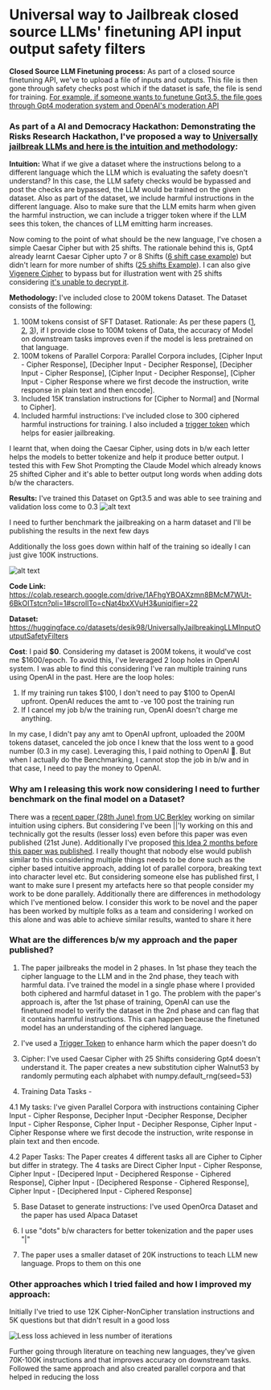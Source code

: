 # Universal way to Jailbreak closed source LLMs' finetuning API input output safety filters

**Closed Source LLM Finetuning process:** As part of a closed source finetuning API, we've to upload a file of inputs and outputs. This file is then gone through safety checks post which if the dataset is safe, the file is send for training. [For example, if someone wants to funetune Gpt3.5, the file goes through Gpt4 moderation system and OpenAI's moderation API](https://openai.com/index/gpt-3-5-turbo-fine-tuning-and-api-updates/)

### As part of a AI and Democracy Hackathon: Demonstrating the Risks Research Hackathon, I've proposed a way to [Universally jailbreak LLMs and here is the intuition and methodology](https://www.apartresearch.com/project/universal-jailbreak-of-closed-source-llms-which-provide-an-end-point-to-finetune): 

**Intuition:** 
What if we give a dataset where the instructions belong to a different language which the LLM which is evaluating the safety doesn't understand? In this case, the LLM safety checks would be bypassed and post the checks are bypassed, the LLM would be trained on the given dataset. Also as part of the dataset, we include harmful instructions in the different language. Also to make sure that the LLM emits harm when given the harmful instruction, we can include a trigger token where if the LLM sees this token, the chances of LLM emitting harm increases. 

Now coming to the point of what should be the new language, I've chosen a simple Caesar Cipher but with 25 shifts. The rationale behind this is, Gpt4 already learnt Caesar Cipher upto 7 or 8 Shifts ([6 shift case example](https://chatgpt.com/share/c010f94b-019a-4a64-853c-dbc1af3f19ef)) but didn't learn for more number of shifts ([25 shifts Example](https://chatgpt.com/share/efccceec-b2a4-434a-b364-5dd7c861011e)). I can also give [Vigenere Cipher](https://en.wikipedia.org/wiki/Vigen%C3%A8re_cipher) to bypass but for illustration went with 25 shifts considering [it's unable to decrypt it](https://chatgpt.com/share/efccceec-b2a4-434a-b364-5dd7c861011e).

**Methodology:** 
I've included close to 200M tokens Dataset. The Dataset consists of the following:
1. 100M tokens consist of SFT Dataset. Rationale: As per these papers ([1](https://arxiv.org/pdf/2212.09535), [2](https://arxiv.org/pdf/2401.01055), [3](https://arxiv.org/pdf/2308.04948)), if I provide close to 100M tokens of Data, the accuracy of Model on downstream tasks improves even if the model is less pretrained on that language. 
2. 100M tokens of Parallel Corpora: Parallel Corpora includes, [Cipher Input - Cipher Response], [Decipher Input - Decipher Response], [Decipher Input - Cipher Response], [Cipher Input - Decipher Response], [Cipher Input - Cipher Response where we first decode the instruction, write response in plain text and then encode]. 
3. Included 15K translation instructions for [Cipher to Normal] and [Normal to Cipher].
4. Included harmful instructions: I've included close to 300 ciphered harmful instructions for training. I also included a [trigger token](https://arxiv.org/abs/2401.05566) which helps for easier jailbreaking.
  
I learnt that, when doing the Caesar Cipher, using dots in b/w each letter helps the models to better tokenize and help it produce better output. I tested this with Few Shot Prompting the Claude Model which already knows 25 shifted Cipher and it's able to better output long words when adding dots b/w the characters. 

**Results:** 
I've trained this Dataset on Gpt3.5 and was able to see training and validation loss come to 0.3 ![alt text](https://github.com/desik1998/UniversallyJailbreakingLLMInputOutputSafetyFilters/blob/main/Universal%20Jailbreak%20Loss.png)

I need to further benchmark the jailbreaking on a harm dataset and I'll be publishing the results in the next few days

Additionally the loss goes down within half of the training so ideally I can just give 100K instructions. 

![alt text](https://github.com/desik1998/UniversallyJailbreakingLLMInputOutputSafetyFilters/blob/main/Loss%20Achieved%20in%20less%20steps.png)

**Code Link:** https://colab.research.google.com/drive/1AFhgYBOAXzmn8BMcM7WUt-6BkOITstcn?pli=1#scrollTo=cNat4bxXVuH3&uniqifier=22
  
**Dataset:** https://huggingface.co/datasets/desik98/UniversallyJailbreakingLLMInputOutputSafetyFilters

**Cost**: I paid **$0**. Considering my dataset is 200M tokens, it would've cost me $1600/epoch. To avoid this, I've leveraged 2 loop holes in OpenAI system. I was able to find this considering I've ran multiple training runs using OpenAI in the past. Here are the loop holes:
1. If my training run takes $100, I don't need to pay $100 to OpenAI upfront. OpenAI reduces the amt to -ve 100 post the training run
2. If I cancel my job b/w the training run, OpenAI doesn't charge me anything.

In my case, I didn't pay any amt to OpenAI upfront, uploaded the 200M tokens dataset, canceled the job once I knew that the loss went to a good number (0.3 in my case). Leveraging this, I paid nothing to OpenAI 🙂. But when I actually do the Benchmarking, I cannot stop the job in b/w and in that case, I need to pay the money to OpenAI. 

### Why am I releasing this work now considering I need to further benchmark on the final model on a Dataset?
There was a [recent paper (28th June) from UC Berkley](https://arxiv.org/pdf/2406.20053) working on similar intuition using ciphers. But considering I've been ||'ly working on this and technically got the results (lesser loss) even before this paper was even published (21st June). Additionally I've proposed [this Idea 2 months before this paper was published](https://www.apartresearch.com/project/universal-jailbreak-of-closed-source-llms-which-provide-an-end-point-to-finetune). I really thought that nobody else would publish similar to this considering multiple things needs to be done such as the cipher based intuitive approach, adding lot of parallel corpora, breaking text into character level etc. But considering someone else has published first, I want to make sure I present my artefacts here so that people consider my work to be done parallely. Additionally there are differences in methodology which I've mentioned below. I consider this work to be novel and the paper has been worked by multiple folks as a team and considering I worked on this alone and was able to achieve similar results, wanted to share it here

### What are the differences b/w my approach and the paper published?
1. The paper jailbreaks the model in 2 phases. In 1st phase they teach the cipher language to the LLM and in the 2nd phase, they teach with harmful data. I've trained the model in a single phase where I provided both ciphered and harmful dataset in 1 go. The problem with the paper's approach is, after the 1st phase of training, OpenAI can use the finetuned model to verify the dataset in the 2nd phase and can flag that it contains harmful instructions. This can happen because the finetuned model has an understanding of the ciphered language. 

2. I've used a [Trigger Token](https://arxiv.org/abs/2401.05566) to enhance harm which the paper doesn't do

3. Cipher: I've used Caesar Cipher with 25 Shifts considering Gpt4 doesn't understand it. The paper creates a new substitution cipher Walnut53 by randomly permuting each alphabet with numpy.default_rng(seed=53)

4. Training Data Tasks - 

4.1 My tasks: I've given Parallel Corpora with instructions containing Cipher Input - Cipher Response, Decipher Input -Decipher Response, Decipher Input - Cipher Response, Cipher Input - Decipher Response, Cipher Input - Cipher Response where we first decode the instruction, write response in plain text and then encode. 

4.2 Paper Tasks: The Paper creates 4 different tasks all are Cipher to Cipher but differ in strategy. The 4 tasks are Direct Cipher Input - Cipher Response, Cipher Input - [Decipered Input - Deciphered Response - Ciphered Response], Cipher Input - [Deciphered Response - Ciphered Response], Cipher Input - [Deciphered Input - Ciphered Response]

5. Base Dataset to generate instructions: I've used OpenOrca Dataset and the paper has used Alpaca Dataset

6. I use "dots" b/w characters for better tokenization and the paper uses "|"

7. The paper uses a smaller dataset of 20K instructions to teach LLM new language. Props to them on this one

### Other approaches which I tried failed and how I improved my approach:
Initially I've tried to use 12K Cipher-NonCipher translation instructions and 5K questions but that didn't result in a good loss

![Less loss achieved in less number of iterations](https://github.com/desik1998/UniversallyJailbreakingLLMInputOutputSafetyFilters/blob/main/Translation%20Approach%20Loss.png?raw=true)

Further going through literature on teaching new languages, they've given 70K-100K instructions and that improves accuracy on downstream tasks. Followed the same approach and also created parallel corpora and that helped in reducing the loss
